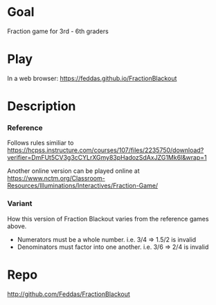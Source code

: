 # Goal

Fraction game for 3rd - 6th graders

# Play

In a web browser: https://feddas.github.io/FractionBlackout

# Description

### Reference

Follows rules similiar to https://hcpss.instructure.com/courses/107/files/2235750/download?verifier=DmFUt5CV3g3cCYLrXGmy83pHadozSdAxJZG1Mk6l&wrap=1

Another online version can be played online at https://www.nctm.org/Classroom-Resources/Illuminations/Interactives/Fraction-Game/

### Variant

How this version of Fraction Blackout varies from the reference games above.
- Numerators must be a whole number. i.e. 3/4 => 1.5/2 is invalid
- Denominators must factor into one another. i.e. 3/6 => 2/4 is invalid

# Repo

http://github.com/Feddas/FractionBlackout

